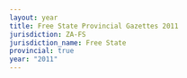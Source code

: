 ```yaml
---
layout: year
title: Free State Provincial Gazettes 2011
jurisdiction: ZA-FS
jurisdiction_name: Free State
provincial: true
year: "2011"
---
```

